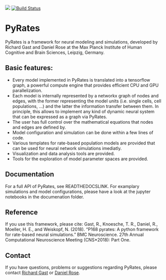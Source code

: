 [![](https://img.shields.io/github/license/pyrates-neuroscience/PyRates.svg)](https://github.com/pyrates-neuroscience/PyRates) 
[![Build Status](https://travis-ci.com/pyrates-neuroscience/PyRates.svg?branch=master)](https://travis-ci.com/pyrates-neuroscience/PyRates)

# PyRates
PyRates is a framework for neural modeling and simulations, developed by Richard Gast and Daniel Rose at the Max Planck Institute of Human Cognitive and Brain Sciences, Leipzig, Germany. 

Basic features:
---------------
- Every model implemented in PyRates is translated into a tensorflow graph, a powerful compute engine that provides efficient CPU and GPU parallelization. 
- Each model is internally represented by a networkx graph of nodes and edges, with the former representing the model units (i.e. single cells, cell populations, ...) and the latter the information transfer between them. In principle, this allows to implement any kind of dynamic neural system that can be expressed as a graph via PyRates.
- The user has full control over the mathematical equations that nodes and edges are defined by. 
- Model configuration and simulation can be done within a few lines of code.  
- Various templates for rate-based population models are provided that can be used for neural network simulations imediatly.
- Visualization and data analysis tools are provided.
- Tools for the exploration of model parameter spaces are provided.

Documentation
-------------
For a full API of PyRates, see READTHEDOCSLINK.
For examplary simulations and model configurations, please have a look at the jupyter notebooks in the documenation folder.

Reference
---------

If you use this framework, please cite:
Gast, R., Knoesche, T. R., Daniel, R., Moeller, H. E., and Weiskopf, N. (2018). “P168 pyrates: A python framework for rate-based neural simulations.” BMC Neuroscience. 27th Annual Computational Neuroscience Meeting (CNS*2018): Part One.

Contact
-------

If you have questions, problems or suggestions regarding PyRates, please contact [Richard Gast](https://www.cbs.mpg.de/person/59190/376039) or [Daniel Rose](https://www.cbs.mpg.de/person/51141/374227).
